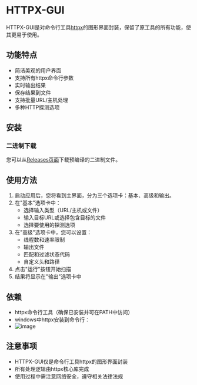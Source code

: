 # HTTPX-GUI

HTTPX-GUI是对命令行工具[httpx](https://github.com/projectdiscovery/httpx)的图形界面封装，保留了原工具的所有功能，使其更易于使用。

## 功能特点

- 简洁美观的用户界面
- 支持所有httpx命令行参数
- 实时输出结果
- 保存结果到文件
- 支持批量URL/主机处理
- 多种HTTP探测选项

## 安装

### 二进制下载

您可以从[Releases页面](https://github.com/projectdiscovery/httpx/releases)下载预编译的二进制文件。

## 使用方法

1. 启动应用后，您将看到主界面，分为三个选项卡：基本、高级和输出。
2. 在"基本"选项卡中：
   - 选择输入类型（URL/主机或文件）
   - 输入目标URL或选择包含目标的文件
   - 选择要使用的探测选项
3. 在"高级"选项卡中，您可以设置：
   - 线程数和速率限制
   - 输出文件
   - 匹配和过滤状态代码
   - 自定义头和路径
4. 点击"运行"按钮开始扫描
5. 结果将显示在"输出"选项卡中

## 依赖

- httpx命令行工具（确保已安装并可在PATH中访问）
- windows中httpx安装到命令行：
- ![image](https://github.com/user-attachments/assets/6ddf5ecf-e9d8-49d1-8c6b-214969e183d5)


## 注意事项

- HTTPX-GUI仅是命令行工具httpx的图形界面封装
- 所有处理逻辑由httpx核心库完成
- 使用过程中需注意网络安全，遵守相关法律法规

